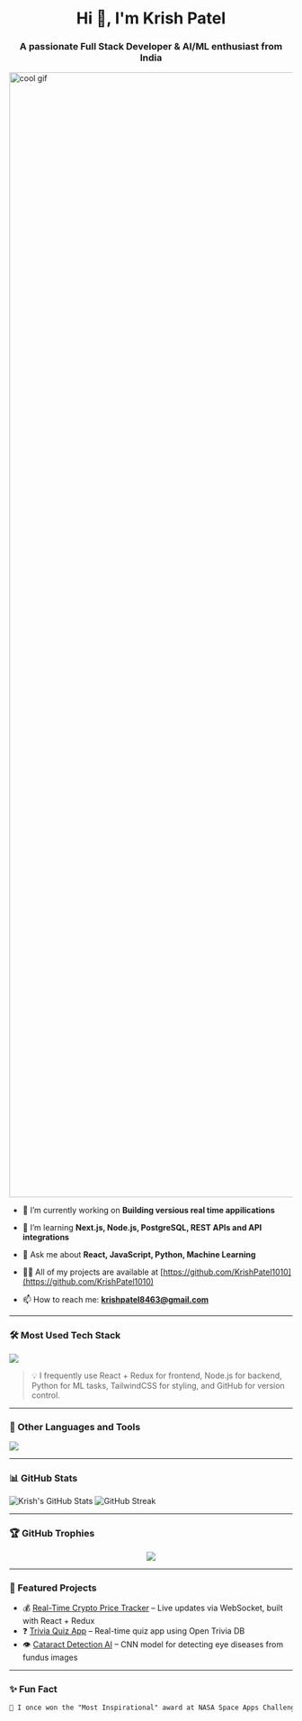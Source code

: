 <h1 align="center">Hi 👋, I'm Krish Patel</h1>
<h3 align="center">A passionate Full Stack Developer & AI/ML enthusiast from India</h3>

<p align="left"> 
  <img src="https://i.redd.it/2ol37jbas6se1.gif" alt="cool gif" width="2000"/>
</p>


- 🔭 I’m currently working on **Building versious real time appilications**

- 🌱 I’m learning **Next.js, Node.js, PostgreSQL, REST APIs and API integrations**

- 💬 Ask me about **React, JavaScript, Python, Machine Learning**

- 👨‍💻 All of my projects are available at [https://github.com/KrishPatel1010](https://github.com/KrishPatel1010)

- 📫 How to reach me: **krishpatel8463@gmail.com**

---

### 🛠️ Most Used Tech Stack

<p align="left">
  <img src="https://skillicons.dev/icons?i=react,redux,js,python,html,css,tailwind,github,git,vercel,firebase,mysql" />
</p>

> 💡 I frequently use React + Redux for frontend, Node.js for backend, Python for ML tasks, TailwindCSS for styling, and GitHub for version control.

---

### 🧰 Other Languages and Tools

<p align="left">
  <img src="https://skillicons.dev/icons?i=ts,nextjs,nodejs,postgres,java,cpp,vscode,figma" />
</p>

---

### 📊 GitHub Stats
<p>
  <img src="https://github-readme-stats.vercel.app/api?username=KrishPatel1010&show_icons=true&theme=radical" alt="Krish's GitHub Stats" />
  <img src="https://github-readme-streak-stats.herokuapp.com/?user=KrishPatel1010&theme=radical" alt="GitHub Streak" />
</p>

---

### 🏆 GitHub Trophies
<p align="center">
  <img src="https://github-profile-trophy.vercel.app/?username=KrishPatel1010&theme=radical&column=7" />
</p>

---

### 📌 Featured Projects

- 💰 [Real-Time Crypto Price Tracker](https://github.com/KrishPatel1010/) – Live updates via WebSocket, built with React + Redux
- ❓ [Trivia Quiz App](https://github.com/KrishPatel1010/TriviaQuizApp) – Real-time quiz app using Open Trivia DB
- 👁️ [Cataract Detection AI](https://github.com/KrishPatel1010/) – CNN model for detecting eye diseases from fundus images

---

### ✨ Fun Fact
```txt
🌌 I once won the "Most Inspirational" award at NASA Space Apps Challenge!
